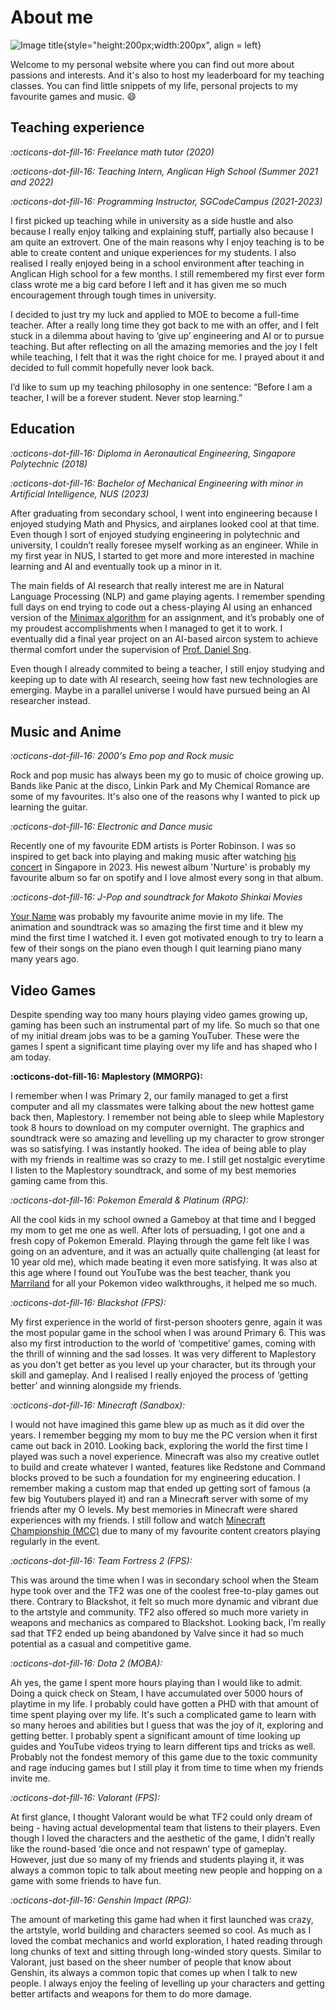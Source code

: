 # About me 

![Image title](https://i.ibb.co/6BHCYp7/informal-Wen-Jun-cropped.jpg){style="height:200px;width:200px", align = left}

Welcome to my personal website where you can find out more about passions and interests. And it's also to host my leaderboard for my teaching classes. You can find little snippets of my life, personal projects to my favourite games and music. :smile:
## <b> Teaching experience </b>

<i> :octicons-dot-fill-16: Freelance math tutor (2020)

:octicons-dot-fill-16: Teaching Intern, Anglican High School (Summer 2021 and 2022)

:octicons-dot-fill-16: Programming Instructor, SGCodeCampus (2021-2023) </i> 

I first picked up teaching while in university as a side hustle and also because I really enjoy talking and explaining stuff, partially also because I am quite an extrovert. One of the main reasons why I enjoy teaching is to be able to create content and unique experiences for my students. I also realised I really enjoyed being in a school environment after teaching in Anglican High school for a few months. I still remembered my first ever form class wrote me a big card before I left and it has given me so much encouragement through tough times in university.

I decided to just try my luck and applied to MOE to become a full-time teacher. After a really long time they got back to me with an offer, and I felt stuck in a dilemma about having to ‘give up’ engineering and AI or to pursue teaching. But after reflecting on all the amazing memories and the joy I felt while teaching, I felt that it was the right choice for me. I prayed about it and decided to full commit hopefully never look back.

I’d like to sum up my teaching philosophy in one sentence: “Before I am a teacher, I will be a forever student. Never stop learning.”

## <b> Education </b>

<i>:octicons-dot-fill-16: Diploma in Aeronautical Engineering, Singapore Polytechnic (2018)

:octicons-dot-fill-16: Bachelor of Mechanical Engineering with minor in Artificial Intelligence, NUS (2023) </i>

After graduating from secondary school, I went into engineering because I enjoyed studying Math and Physics, and airplanes looked cool at that time. Even though I sort of enjoyed studying engineering in polytechnic and university, I couldn’t really foresee myself working as an engineer. While in my first year in NUS, I started to get more and more interested in machine learning and AI and eventually took up a minor in it. 

The main fields of AI research that really interest me are in Natural Language Processing (NLP) and game playing agents. I remember spending full days on end trying to code out a chess-playing AI using an enhanced version of the [Minimax algorithm](https://www.geeksforgeeks.org/minimax-algorithm-in-game-theory-set-1-introduction/) for an assignment, and it’s probably one of my proudest accomplishments when I managed to get it to work. I eventually did a final year project on an AI-based aircon system to achieve thermal comfort under the supervision of [Prof. Daniel Sng](https://cde.nus.edu.sg/me/staff/sng-wei-meng-daniel/).

Even though I already commited to being a teacher, I still enjoy studying and keeping up to date with AI research, seeing how fast new technologies are emerging. Maybe in a parallel universe I would have pursued being an AI researcher instead.

## <b> Music and Anime </b>

<i>:octicons-dot-fill-16: 2000's Emo pop and Rock music </i>

Rock and pop music has always been my go to music of choice growing up. Bands like Panic at the disco, Linkin Park and My Chemical Romance are some of my favourites. It's also one of the reasons why I wanted to pick up learning the guitar.

<i>:octicons-dot-fill-16: Electronic and Dance music </i>

Recently one of my favourite EDM artists is Porter Robinson. I was so inspired to get back into playing and making music after watching [his concert](https://www.youtube.com/watch?v=THjekE5p2aw&t=1634s) in Singapore in 2023. His newest album 'Nurture' is probably my favourite album so far on spotify and I love almost every song in that album.

<i>:octicons-dot-fill-16: J-Pop and soundtrack for Makoto Shinkai Movies </i>

[Your Name](https://myanimelist.net/anime/32281/Kimi_no_Na_wa) was probably my favourite anime movie in my life. The animation and soundtrack was so amazing the first time and it blew my mind the first time I watched it. I even got motivated enough to try to learn a few of their songs on the piano even though I quit learning piano many many years ago.

## <b> Video Games </b>

Despite spending way too many hours playing video games growing up, gaming has been such an instrumental part of my life. So much so that one of my initial dream jobs was to be a gaming YouTuber. These were the games I spent a significant time playing over my life and has shaped who I am today.

<b>:octicons-dot-fill-16: Maplestory (MMORPG): </b>

I remember when I was Primary 2, our family managed to get a first computer and all my classmates were talking about the new hottest game back then, Maplestory. I remember not being able to sleep while Maplestory took 8 hours to download on my computer overnight. The graphics and soundtrack were so amazing and levelling up my character to grow stronger was so satisfying. I was instantly hooked. The idea of being able to play with my friends in realtime was so crazy to me. I still get nostalgic everytime I listen to the Maplestory soundtrack, and some of my best memories gaming came from this.

<i>:octicons-dot-fill-16: Pokemon Emerald & Platinum (RPG): </i>

All the cool kids in my school owned a Gameboy at that time and I begged my mom to get me one as well. After lots of persuading, I got one and a fresh copy of Pokemon Emerald. Playing through the game felt like I was going on an adventure, and it was an actually quite challenging (at least for 10 year old me), which made beating it even more satisfying. It was also at this age where I found out YouTube was the best teacher, thank you [Marriland](https://www.youtube.com/channel/UCe2yn-ptTl529JPheQgzm_A) for all your Pokemon video walkthroughs, it helped me so much.

<i>:octicons-dot-fill-16: Blackshot (FPS): </i>

My first experience in the world of first-person shooters genre, again it was the most popular game in the school when I was around Primary 6. This was also my first introduction to the world of ‘competitive’ games, coming with the thrill of winning and the sad losses. It was very different to Maplestory as you don’t get better as you level up your character, but its through your skill and gameplay. And I realised I really enjoyed the process of ‘getting better’ and winning alongside my friends.

<i>:octicons-dot-fill-16: Minecraft (Sandbox): </i>

I would not have imagined this game blew up as much as it did over the years. I remember begging my mom to buy me the PC version when it first came out back in 2010. Looking back, exploring the world the first time I played was such a novel experience. Minecraft was also my creative outlet to build and create whatever I wanted, features like Redstone and Command blocks proved to be such a foundation for my engineering education. I remember making a custom map that ended up getting sort of famous (a few big Youtubers played it) and ran a Minecraft server with some of my friends after my O levels. My best memories in Minecraft were shared experiences with my friends. I still follow and watch [Minecraft Championship (MCC)](https://mcc.live/) due to many of my favourite content creators playing regularly in the event.

<i>:octicons-dot-fill-16: Team Fortress 2 (FPS): </i>

This was around the time when I was in secondary school when the Steam hype took over and the TF2 was one of the coolest free-to-play games out there. Contrary to Blackshot, it felt so much more dynamic and vibrant due to the artstyle and community. TF2 also offered so much more variety in weapons and mechanics as compared to Blackshot. Looking back, I’m really sad that TF2 ended up being abandoned by Valve since it had so much potential as a casual and competitive game.

<i>:octicons-dot-fill-16: Dota 2 (MOBA): </i>

Ah yes, the game I spent more hours playing than I would like to admit. Doing a quick check on Steam, I have accumulated over 5000 hours of playtime in my life. I probably could have gotten a PHD with that amount of time spent playing over my life. It's such a complicated game to learn with so many heroes and abilities but I guess that was the joy of it, exploring and getting better. I probably spent a significant amount of time looking up guides and YouTube videos trying to learn different tips and tricks as well. Probably not the fondest memory of this game due to the toxic community and rage inducing games but I still play it from time to time when my friends invite me.

<i>:octicons-dot-fill-16: Valorant (FPS): </i>

At first glance, I thought Valorant would be what TF2 could only dream of being - having actual developmental team that listens to their players. Even though I loved the characters and the aesthetic of the game, I didn’t really like the round-based ‘die once and not respawn’ type of gameplay. However, just due so many of my friends and students playing it, it was always a common topic to talk about meeting new people and hopping on a game with some friends to have fun.

<i>:octicons-dot-fill-16: Genshin Impact (RPG): </i>

The amount of marketing this game had when it first launched was crazy, the artstyle, world building and characters seemed so cool. As much as I loved the combat mechanics and world exploration, I hated reading through long chunks of text and sitting through long-winded story quests. Similar to Valorant, just based on the sheer number of people that know about Genshin, its always a common topic that comes up when I talk to new people. I always enjoy the feeling of levelling up your characters and getting better artifacts and weapons for them to do more damage.
